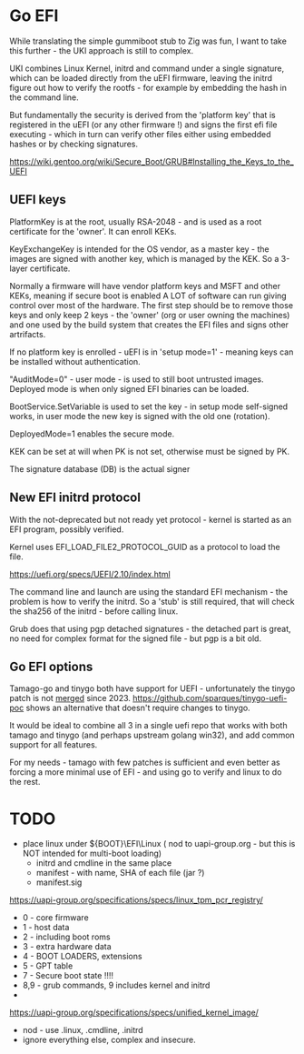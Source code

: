 # Go EFI

While translating the simple gummiboot stub to Zig was fun, I want to
take this further - the UKI approach is still to complex.

UKI combines Linux Kernel, initrd and command under a single signature, which can be loaded directly from the uEFI firmware, leaving the initrd
figure out how to verify the rootfs - for example by embedding the hash
in the command line.

But fundamentally the security is derived from the 'platform key' that
is registered in the uEFI (or any other firmware !) and signs the first
efi file executing - which in turn can verify other files either using 
embedded hashes or by checking signatures. 

https://wiki.gentoo.org/wiki/Secure_Boot/GRUB#Installing_the_Keys_to_the_UEFI  

## UEFI keys

PlatformKey is at the root, usually RSA-2048 - and is used as a root certificate for the 'owner'. It can enroll KEKs.

KeyExchangeKey is intended for the OS vendor, as a master key - the images
are signed with another key, which is managed by the KEK. So a 3-layer certificate.

Normally a firmware will have vendor platform keys and MSFT and other KEKs,
meaning if secure boot is enabled A LOT of software can run giving control
over most of the hardware. The first step should be to remove those keys
and only keep 2 keys - the 'owner' (org or user owning the machines) and
one used by the build system that creates the EFI files and signs other
artrifacts.

If no platform key is enrolled - uEFI is in 'setup mode=1' - meaning keys
can be installed without authentication.

"AuditMode=0" - user mode -  is used to still boot untrusted images. Deployed mode is when only signed EFI binaries can be loaded.

BootService.SetVariable is used to set the key - in setup mode self-signed
works, in user mode the new key is signed with the old one (rotation).

DeployedMode=1 enables the secure mode.

KEK can be set at will when PK is not set, otherwise must be signed by PK.

The signature database (DB) is the actual signer

## New EFI initrd protocol

With the not-deprecated but not ready yet protocol - kernel is started
as an EFI program, possibly verified. 

Kernel uses EFI_LOAD_FILE2_PROTOCOL_GUID as a protocol to load the file.

https://uefi.org/specs/UEFI/2.10/index.html

The command line and launch are using the standard EFI mechanism - the problem is how to verify the initrd. So a 'stub' is still required, that 
will check the sha256 of the initrd - before calling linux.

Grub does that using pgp detached signatures - the detached part is great,
no need for complex format for the signed file - but pgp is a bit old.

## Go EFI options

Tamago-go and tinygo both have support for UEFI - unfortunately the tinygo patch
is not [merged](https://github.com/tinygo-org/tinygo/pull/3996/commits/0bbef2a19dbbd2a7d770f8c9d8864542754c8a38#) since 2023. https://github.com/sparques/tinygo-uefi-poc shows an alternative that doesn't require changes to tinygo.

It would be ideal to combine all 3 in a single uefi repo that works with both tamago and
tinygo (and perhaps upstream golang win32), and add common support for all features.

For my needs - tamago with few patches is sufficient and even better as forcing a more
minimal use of EFI - and using go to verify and linux to do the rest.




# TODO

- place linux under ${BOOT}\EFI\Linux ( nod to uapi-group.org - but this is NOT intended for multi-boot loading)
    - initrd and cmdline in the same place
    - manifest - with name, SHA of each file (jar ?)
    - manifest.sig

https://uapi-group.org/specifications/specs/linux_tpm_pcr_registry/
- 0 - core firmware
- 1 - host data
- 2 - including boot roms
- 3 - extra hardware data
- 4 - BOOT LOADERS, extensions
- 5 - GPT table
- 7 - Secure boot state !!!!
- 8,9 - grub commands, 9 includes kernel and initrd
-

https://uapi-group.org/specifications/specs/unified_kernel_image/
- nod - use .linux, .cmdline, .initrd
- ignore everything else, complex and insecure.

